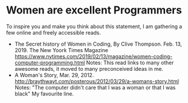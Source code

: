 # Women are excellent Programmers

To inspire you and make you think about this statement, I am gathering a few online and freely accessible reads. 

* The Secret history of Women in Coding, By Clive Thompson. Feb. 13, 2019. The New Yoork Times Magazine https://www.nytimes.com/2019/02/13/magazine/women-coding-computer-programming.html
Notes: This read links to many other awesome reads, it moved to many preconceived ideas in me.
* A Woman's Story, Mar. 29, 2012. http://braythwayt.com/posterous/2012/03/29/a-womans-story.html
Notes: "The computer didn't care that I was a woman or that I was black" My favourite line.

